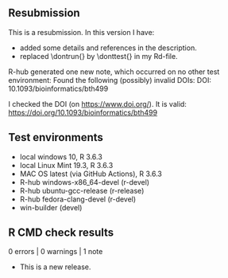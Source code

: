 ## Resubmission
This is a resubmission. In this version I have:

* added some details and references in the description.
* replaced \dontrun{} by \donttest{} in my Rd-file.

R-hub generated one new note, which occurred on no other test environment:
  Found the following (possibly) invalid DOIs:
    DOI: 10.1093/bioinformatics/bth499
   
I checked the DOI (on https://www.doi.org/). It is valid: 
https://doi.org/10.1093/bioinformatics/bth499
    

## Test environments
* local windows 10, R 3.6.3
* local Linux Mint 19.3, R 3.6.3
* MAC OS latest (via GitHub Actions), R 3.6.3
* R-hub windows-x86_64-devel (r-devel)
* R-hub ubuntu-gcc-release (r-release)
* R-hub fedora-clang-devel (r-devel)
* win-builder (devel)

## R CMD check results

0 errors | 0 warnings | 1 note

* This is a new release.

